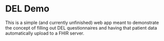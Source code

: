 # DEL Demo
This is a simple (and currently unfinished) web app meant to demonstrate the
concept of filling out DEL questionnaires and having that patient data 
automatically upload to a FHIR server.